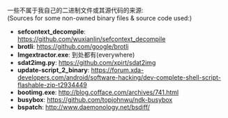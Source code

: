 
一些不属于我自己的二进制文件或其源代码的来源:<br>
(Sources for some non-owned binary files & source code used:)

- **sefcontext_decompile**: https://github.com/wuxianlin/sefcontext_decompile<br>
- **brotli**: https://github.com/google/brotli<br>
- **Imgextractor.exe**: 到处都有(everywhere)<br>
- **sdat2img.py**: https://github.com/xpirt/sdat2img<br>
- **update-script_2_binary**: https://forum.xda-developers.com/android/software-hacking/dev-complete-shell-script-flashable-zip-t2934449<br>
- **bootimg.exe**: http://blog.cofface.com/archives/741.html<br>
- **busybox**: https://github.com/topjohnwu/ndk-busybox<br>
- **bspatch**: http://www.daemonology.net/bsdiff/<br>
